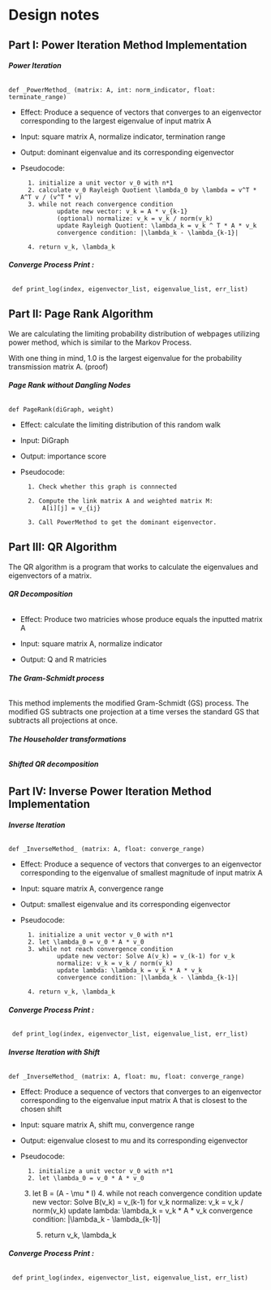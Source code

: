 # Design notes

## **Part I: Power Iteration Method Implementation**

###### ***Power Iteration***

`def _PowerMethod_ (matrix: A, int: norm_indicator, float: terminate_range)       
 `   
     
 - Effect: Produce a sequence of vectors that converges to an eigenvector corresponding to the largest eigenvalue of input matrix A
            
- Input: square matrix A, normalize indicator, termination range
	
- Output: dominant eigenvalue and its corresponding eigenvector 

- Pseudocode:
		
        1. initialize a unit vector v_0 with n*1
        2. calculate v_0 Rayleigh Quotient \lambda_0 by \lambda = v^T * A^T v / (v^T * v)
        3. while not reach convergence condition
                update new vector: v_k = A * v_{k-1}
                (optional) normalize: v_k = v_k / norm(v_k)
                update Rayleigh Quotient: \lambda_k = v_k ^ T * A * v_k
                convergence condition: |\lambda_k - \lambda_{k-1}|
           
        4. return v_k, \lambda_k

 ###### ****Converge Process Print :**** 
 
`` def print_log(index, eigenvector_list, eigenvalue_list, err_list)``
    
    
    
## **Part II: Page Rank Algorithm**

We are calculating the limiting probability distribution of webpages utilizing power method, which is similar to the Markov Process.
    
With one thing in mind, 1.0 is the largest eigenvalue for the probability transmission matrix A. (proof)
    
###### ***Page Rank without Dangling Nodes*** 
    
`def PageRank(diGraph, weight)`
    
- Effect: calculate the limiting distribution of this random walk

- Input: DiGraph

- Output: importance score


- Pseudocode:


        1. Check whether this graph is connnected
        
        2. Compute the link matrix A and weighted matrix M:
            A[i][j] = v_{ij} 
      
        3. Call PowerMethod to get the dominant eigenvector.
  
    
 

## **Part III: QR Algorithm**

The QR algorithm is a program that works to calculate the eigenvalues and eigenvectors of a matrix.

###### ***QR Decomposition***
- Effect: Produce two matricies whose produce equals the inputted matrix A 
            
- Input: square matrix A, normalize indicator
	
- Output: Q and R matricies 

###### ***The Gram-Schmidt process***
This method implements the modified Gram-Schmidt (GS) process. The modified GS subtracts one projection at a time verses the standard GS that subtracts all projections at once.

###### ***The Householder transformations***

###### ***Shifted QR decomposition***



## **Part IV: Inverse Power Iteration Method Implementation**

###### ***Inverse Iteration***

`def _InverseMethod_ (matrix: A, float: converge_range)`   
     
- Effect: Produce a sequence of vectors that converges to an eigenvector corresponding to the eigenvalue of smallest magnitude of input matrix A
            
- Input: square matrix A, convergence range
	
- Output: smallest eigenvalue and its corresponding eigenvector

- Pseudocode:
		
        1. initialize a unit vector v_0 with n*1
        2. let \lambda_0 = v_0 * A * v_0
        3. while not reach convergence condition
                update new vector: Solve A(v_k) = v_(k-1) for v_k
                normalize: v_k = v_k / norm(v_k)
                update lambda: \lambda_k = v_k * A * v_k
                convergence condition: |\lambda_k - \lambda_{k-1}|
           
        4. return v_k, \lambda_k

 ###### ****Converge Process Print :**** 
 
`` def print_log(index, eigenvector_list, eigenvalue_list, err_list)``


###### ***Inverse Iteration with Shift***

`def _InverseMethod_ (matrix: A, float: mu, float: converge_range)`   
     
- Effect: Produce a sequence of vectors that converges to an eigenvector corresponding to the eigenvalue input matrix A that is closest to the chosen shift
            
- Input: square matrix A, shift mu, convergence range
	
- Output: eigenvalue closest to mu and its corresponding eigenvector

- Pseudocode:
		
        1. initialize a unit vector v_0 with n*1
        2. let \lambda_0 = v_0 * A * v_0
	3. let B = (A - \mu * I)
        4. while not reach convergence condition
                update new vector: Solve B(v_k) = v_(k-1) for v_k
                normalize: v_k = v_k / norm(v_k)
                update lambda: \lambda_k = v_k * A * v_k
                convergence condition: |\lambda_k - \lambda_{k-1}|
           
        5. return v_k, \lambda_k

 ###### ****Converge Process Print :**** 
 
`` def print_log(index, eigenvector_list, eigenvalue_list, err_list)``
